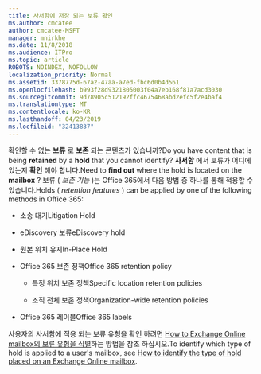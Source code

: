 ```yaml
---
title: 사서함에 저장 되는 보류 확인
ms.author: cmcatee
author: cmcatee-MSFT
manager: mnirkhe
ms.date: 11/8/2018
ms.audience: ITPro
ms.topic: article
ROBOTS: NOINDEX, NOFOLLOW
localization_priority: Normal
ms.assetid: 3378775d-67a2-47aa-a7ed-fbc6d0b4d561
ms.openlocfilehash: b993f28d9321805003f04a7eb168f81a7acd3030
ms.sourcegitcommit: 9d78905c512192ffc4675468abd2efc5f2e4baf4
ms.translationtype: MT
ms.contentlocale: ko-KR
ms.lasthandoff: 04/23/2019
ms.locfileid: "32413837"
---
```

<span data-ttu-id="31780-102">확인할 수 없는 **보류** 로 **보존** 되는 콘텐츠가 있습니까?</span><span class="sxs-lookup"><span data-stu-id="31780-102">Do you have content that is being **retained** by a **hold** that you cannot identify?</span></span> <span data-ttu-id="31780-103">**사서함** 에서 보류가 어디에 있는지 **확인** 해야 합니다.</span><span class="sxs-lookup"><span data-stu-id="31780-103">Need to **find out** where the hold is located on the **mailbox** ?</span></span> <span data-ttu-id="31780-104">보류 ( *보존 기능* )는 Office 365에서 다음 방법 중 하나를 통해 적용할 수 있습니다.</span><span class="sxs-lookup"><span data-stu-id="31780-104">Holds (  *retention features*  ) can be applied by one of the following methods in Office 365:</span></span> 
  
- <span data-ttu-id="31780-105">소송 대기</span><span class="sxs-lookup"><span data-stu-id="31780-105">Litigation Hold</span></span> 
    
- <span data-ttu-id="31780-106">eDiscovery 보류</span><span class="sxs-lookup"><span data-stu-id="31780-106">eDiscovery hold</span></span>
    
- <span data-ttu-id="31780-107">원본 위치 유지</span><span class="sxs-lookup"><span data-stu-id="31780-107">In-Place Hold</span></span>
    
- <span data-ttu-id="31780-108">Office 365 보존 정책</span><span class="sxs-lookup"><span data-stu-id="31780-108">Office 365 retention policy</span></span> 
    
  - <span data-ttu-id="31780-109">특정 위치 보존 정책</span><span class="sxs-lookup"><span data-stu-id="31780-109">Specific location retention policies</span></span>
    
  - <span data-ttu-id="31780-110">조직 전체 보존 정책</span><span class="sxs-lookup"><span data-stu-id="31780-110">Organization-wide retention policies</span></span>
    
- <span data-ttu-id="31780-111">Office 365 레이블</span><span class="sxs-lookup"><span data-stu-id="31780-111">Office 365 labels</span></span>
    
<span data-ttu-id="31780-112">사용자의 사서함에 적용 되는 보류 유형을 확인 하려면 [How to Exchange Online mailbox의 보류 유형을 식별](https://docs.microsoft.com/office365/securitycompliance/identify-a-hold-on-an-exchange-online-mailbox)하는 방법을 참조 하십시오.</span><span class="sxs-lookup"><span data-stu-id="31780-112">To identify which type of hold is applied to a user's mailbox, see [How to identify the type of hold placed on an Exchange Online mailbox](https://docs.microsoft.com/office365/securitycompliance/identify-a-hold-on-an-exchange-online-mailbox).</span></span>
  

